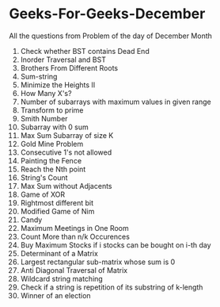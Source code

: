 # Geeks-For-Geeks-December
All the questions from Problem of the day of December Month 

1. Check whether BST contains Dead End
2. Inorder Traversal and BST
3. Brothers From Different Roots
4. Sum-string
5. Minimize the Heights II
6. How Many X's?
7. Number of subarrays with maximum values in given range
8. Transform to prime
9. Smith Number
10. Subarray with 0 sum
11. Max Sum Subarray of size K
12. Gold Mine Problem
13. Consecutive 1's not allowed
14. Painting the Fence
15. Reach the Nth point
16. String's Count
17. Max Sum without Adjacents
18. Game of XOR
19. Rightmost different bit
20. Modified Game of Nim
21. Candy
22. Maximum Meetings in One Room
23. Count More than n/k Occurences
24. Buy Maximum Stocks if i stocks can be bought on i-th day
25. Determinant of a Matrix
26. Largest rectangular sub-matrix whose sum is 0
27. Anti Diagonal Traversal of Matrix
28. Wildcard string matching
29. Check if a string is repetition of its substring of k-length
30. Winner of an election

